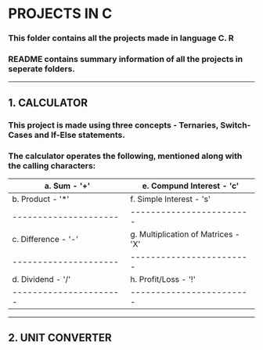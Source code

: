 # PROJECTS IN C
### This folder contains all the projects made in language C. R
### README contains summary information of all the projects in seperate folders.

_____________________________________ 

## 1. CALCULATOR

### This project is made using three concepts - Ternaries, Switch-Cases and If-Else statements.
### The calculator operates the following, mentioned along with the calling characters:

| a. Sum - '+'         |   e. Compund Interest - 'c'         |
----                   |  ----
|  b. Product - '*'    |  f. Simple Interest - 's'           |
---------------------  | ------------------------
|  c. Difference - '-' |  g. Multiplication of Matrices - 'X'|
---------------------  | ------------------------
|  d. Dividend - '/'   |  h. Profit/Loss - '!'               |
---------------------- | ------------------------

_____________________________________ 

## 2. UNIT CONVERTER



